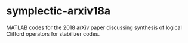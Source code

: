 # symplectic-arxiv18a
MATLAB codes for the 2018 arXiv paper discussing synthesis of logical Clifford operators for stabilizer codes.
